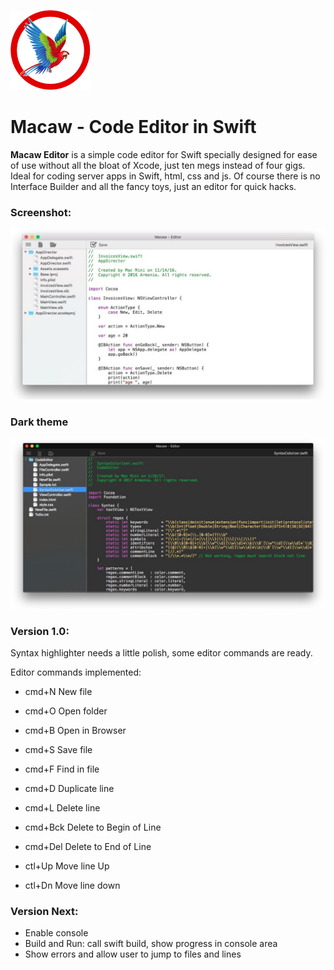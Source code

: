![Macaw](https://raw.githubusercontent.com/kuyawa/CodeEditor/master/CodeEditor/Assets.xcassets/AppIcon.appiconset/macaweditor128.png)

# Macaw - Code Editor in Swift

**Macaw Editor** is a simple code editor for Swift specially designed for ease of use without all the bloat of Xcode, just ten megs instead of four gigs. Ideal for coding server apps in Swift, html, css and js. Of course there is no Interface Builder and all the fancy toys, just an editor for quick hacks.

### Screenshot:

![Screenshot](https://raw.githubusercontent.com/kuyawa/CodeEditor/master/Screenshots/Screenshot.jpg)

### Dark theme

![Screenshot](https://raw.githubusercontent.com/kuyawa/CodeEditor/master/Screenshots/Screenshot2.jpg)


### Version 1.0:

Syntax highlighter needs a little polish, some editor commands are ready.

Editor commands implemented:

- cmd+N  New file
- cmd+O  Open folder
- cmd+B  Open in Browser
- cmd+S  Save file
- cmd+F  Find in file

- cmd+D   Duplicate line
- cmd+L   Delete line
- cmd+Bck Delete to Begin of Line
- cmd+Del Delete to End of Line

- ctl+Up Move line Up
- ctl+Dn Move line down

### Version Next:

- Enable console
- Build and Run: call swift build, show progress in console area
- Show errors and allow user to jump to files and lines
